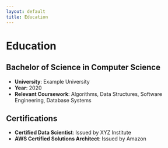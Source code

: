 ```yaml
---
layout: default
title: Education
---
```


# Education

## Bachelor of Science in Computer Science
- **University**: Example University
- **Year**: 2020
- **Relevant Coursework**: Algorithms, Data Structures, Software Engineering, Database Systems

## Certifications
- **Certified Data Scientist**: Issued by XYZ Institute
- **AWS Certified Solutions Architect**: Issued by Amazon
